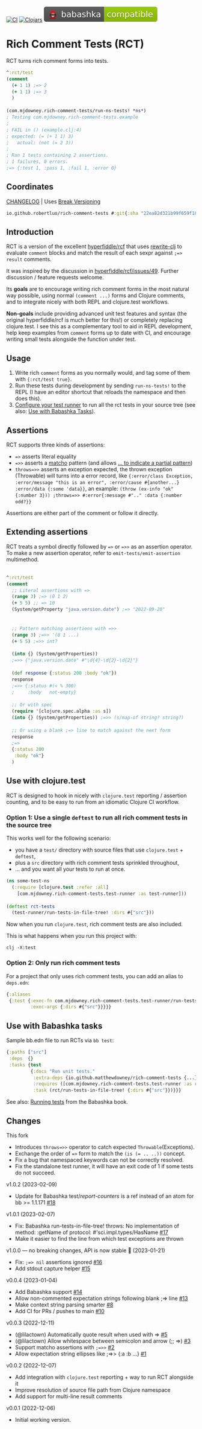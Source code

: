 [![CI](https://github.com/robertluo/rich-comment-tests/actions/workflows/main.yml/badge.svg)](https://github.com/robertluo/rich-comment-tests/actions/workflows/main.yml)
[![Clojars](https://img.shields.io/clojars/v/io.github.robertluo/rich-comment-tests.svg)](https://clojars.org/io.github.robertluo/rich-comment-tests)
[![bb compatible](https://raw.githubusercontent.com/babashka/babashka/master/logo/badge.svg)](https://book.babashka.org#badges)

# Rich Comment Tests (RCT)

RCT turns rich comment forms into tests.

```clojure
^:rct/test
(comment
  (+ 1 1) ;=> 2
  (+ 1 1) ;=> 3
  )

(com.mjdowney.rich-comment-tests/run-ns-tests! *ns*)
; Testing com.mjdowney.rich-comment-tests.example
;
; FAIL in () (example.clj:4)
; expected: (= (+ 1 1) 3)
;   actual: (not (= 2 3))
;
; Ran 1 tests containing 2 assertions.
; 1 failures, 0 errors.
;=> {:test 1, :pass 1, :fail 1, :error 0}
```

## Coordinates
[CHANGELOG](#changes) | Uses [Break Versioning](https://github.com/ptaoussanis/encore/blob/master/BREAK-VERSIONING.md)
```clojure
io.github.robertluo/rich-comment-tests #:git{:sha "22ea82d321b99f659f18c5b8822859292bd1026cn"}
```

## Introduction

RCT is a version of the excellent [hyperfiddle/rcf](https://github.com/hyperfiddle/rcf)
that uses [rewrite-clj](https://github.com/clj-commons/rewrite-clj)
to evaluate `comment` blocks and match the result of each sexpr against
`;=> result` comments.

It was inspired by the discussion in [hyperfiddle/rcf/issues/49](https://github.com/hyperfiddle/rcf/issues/49).
Further discussion / feature requests welcome.

Its **goals** are to encourage writing rich comment forms in the most natural 
way possible, using normal `(comment ...)` forms and Clojure comments, and to 
integrate nicely with both REPL and clojure.test workflows.

**Non-goals** include providing advanced unit test features and syntax (the 
original hyperfiddle/rcf is much better for this!) or completely replacing 
clojure.test. I see this as a complementary tool to aid in REPL development,
help keep examples from `comment` forms up to date with CI, and encourage 
writing small tests alongside the function under test.

## Usage

1. Write rich `comment` forms as you normally would, and tag some of them with 
   `{:rct/test true}`. 
2. Run these tests during development by sending `run-ns-tests!` to the REPL (I 
   have an editor shortcut that reloads the namespace and then does this). 
3. [Configure your test runner](#use-with-clojuretest) to run all the rct tests 
   in your source tree (see also: [Use with Babashka Tasks](#use-with-babashka-tasks)).

## Assertions

RCT supports three kinds of assertions:
- `=>` asserts literal equality
- `=>>` asserts a [matcho](https://github.com/HealthSamurai/matcho) pattern 
  (and allows [... to indicate a partial pattern](https://github.com/matthewdowney/rich-comment-tests/issues/1))
- `throws=>>` asserts an exception expected, the thrown exception (Throwable) will turns into a error record, like `{:error/class Exception, :error/message "this is an error", :error/cause #{another...} :error/data {:some 'data}}`, an example:
 `(throw (ex-info "ok" {:number 3})) ;throws=>> #:error{:message #".." :data {:number odd?}}`

Assertions are either part of the comment or follow it directly.

## Extending assertions

RCT treats a symbol directly followed by `=>` or `=>>` as an assertion operator. To make a new assertion operator, refer to `emit-tests/emit-assertion` multimethod.

```clojure 

^:rct/test
(comment
  ;; Literal assertions with =>
  (range 3) ;=> (0 1 2)
  (+ 5 5) ;; => 10
  (System/getProperty "java.version.date") ;=> "2022-09-20"


  ;; Pattern matching assertions with =>>
  (range 3) ;=>> '(0 1 ...)
  (+ 5 5) ;=>> int?

  (into {} (System/getProperties))
  ;=>> {"java.version.date" #"\d{4}-\d{2}-\d{2}"}

  (def response {:status 200 :body "ok"})
  response
  ;=>> {:status #(< % 300)
  ;     :body   not-empty}

  ;; Or with spec
  (require '[clojure.spec.alpha :as s])
  (into {} (System/getProperties)) ;=>> (s/map-of string? string?)

  ;; Or using a blank ;=> line to match against the next form
  response
  ;=>
  {:status 200
   :body "ok"}
  )
```

## Use with clojure.test

RCT is designed to hook in nicely with `clojure.test` reporting / assertion 
counting, and to be easy to run from an idiomatic Clojure CI workflow.

### Option 1: Use a single `deftest` to run all rich comment tests in the source tree

This works well for the following scenario: 
- you have a `test/` directory with source files that use `clojure.test` + `deftest`, 
- plus a `src` directory with rich comment tests sprinkled throughout,
- ... and you want all your tests to run at once.

```clojure 
(ns some-test-ns
  (:require [clojure.test :refer :all]
    [com.mjdowney.rich-comment-tests.test-runner :as test-runner]))

(deftest rct-tests
  (test-runner/run-tests-in-file-tree! :dirs #{"src"}))
```

Now when you run `clojure.test`, rich comment tests are also included. 

This is what happens when you run this project with:

    clj -X:test

### Option 2: Only run rich comment tests

For a project that only uses rich comment tests, you can add an alias to 
`deps.edn`:

```clojure 
{:aliases
 {:test {:exec-fn com.mjdowney.rich-comment-tests.test-runner/run-tests-in-file-tree!
         :exec-args {:dirs #{"src"}}}}}
```

## Use with Babashka tasks

Sample bb.edn file to run RCTs via `bb test`:
```clojure
{:paths ["src"]
 :deps  {}
 :tasks {test
         {:docs "Run unit tests."
          :extra-deps {io.github.matthewdowney/rich-comment-tests {...}}
          :requires ([com.mjdowney.rich-comment-tests.test-runner :as rct])
          :task (rct/run-tests-in-file-tree! {:dirs #{"src"}})}}}
```

See also: [Running tests](https://book.babashka.org/#_running_tests) from the Babashka book. 

## Changes

This fork
- Introduces `throws=>>` operator to catch expected `Throwable`(Exceptions).
- Exchange the order of `=>` form to match the `(is (= .. ..))` concept.
- Fix a bug that namespaced keywords can not be correctly resolved.
- Fix the standalone test runner, it will have an exit code of 1 if some tests do not succeed.

v1.0.2 (2023-02-09)
- Update for Babashka test/*report-counters* is a ref instead of an atom for bb >= 1.1.171 [#18](https://github.com/matthewdowney/rich-comment-tests/issues/18)

v1.0.1 (2023-02-07)
- Fix: Babashka run-tests-in-file-tree! throws: No implementation of method: :getName of protocol: #'sci.impl.types/HasName [#17](https://github.com/matthewdowney/rich-comment-tests/issues/17)
- Make it easier to find the line from which test exceptions are thrown

v1.0.0 — no breaking changes, API is now stable 🎉 (2023-01-21) 
- Fix: `;=> nil` assertions ignored [#16](https://github.com/matthewdowney/rich-comment-tests/issues/16)
- Add stdout capture helper [#15](https://github.com/matthewdowney/rich-comment-tests/issues/15)

v0.0.4 (2023-01-04)
- Add Babashka support [#14](https://github.com/matthewdowney/rich-comment-tests/pull/14)
- Allow non-commented expectation strings following blank ;=> line [#13](https://github.com/matthewdowney/rich-comment-tests/issues/13)
- Make context string parsing smarter [#8](https://github.com/matthewdowney/rich-comment-tests/issues/8)
- Add CI for PRs / pushes to main [#10](https://github.com/matthewdowney/rich-comment-tests/issues/10)

v0.0.3 (2022-12-11)
- (@lilactown) Automatically quote result when used with => [#5](https://github.com/matthewdowney/rich-comment-tests/issues/5)
- (@lilactown) Allow whitespace between semicolon and arrow (;; =>) [#3](https://github.com/matthewdowney/rich-comment-tests/issues/3)
- Support matcho assertions with `;=>>` [#2](https://github.com/matthewdowney/rich-comment-tests/issues/2)
- Allow expectation string ellipses like ;=>> {:a :b ...} [#1](https://github.com/matthewdowney/rich-comment-tests/issues/1)

v0.0.2 (2022-12-07)
- Add integration with `clojure.test` reporting + way to run RCT alongside it
- Improve resolution of source file path from Clojure namespace
- Add support for multi-line result comments

v0.0.1 (2022-12-06)
- Initial working version.
